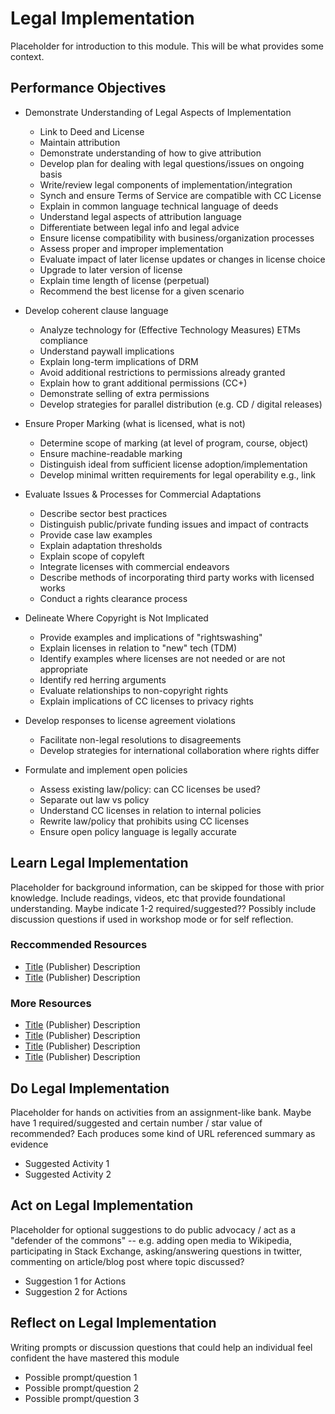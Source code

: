 # Legal Implementation

Placeholder for introduction to this module. This will be what provides some context.

## Performance Objectives

* Demonstrate Understanding of Legal Aspects of Implementation
  * Link to Deed and License
  * Maintain attribution
  * Demonstrate understanding of how to give attribution
  * Develop plan for dealing with legal questions/issues on ongoing basis
  * Write/review legal components of implementation/integration
  * Synch and ensure Terms of Service are compatible with CC License
  * Explain in common language technical language of deeds
  * Understand legal aspects of attribution language
  * Differentiate between legal info and legal advice
  * Ensure license compatibility with business/organization processes
  * Assess proper and improper implementation
  * Evaluate impact of later license updates or changes in license choice
  * Upgrade to later version of license
  * Explain time length of license (perpetual)
  * Recommend the best license for a given scenario

* Develop coherent clause language
  * Analyze technology for (Effective Technology Measures) ETMs compliance
  * Understand paywall implications
  * Explain long-term implications of DRM
  * Avoid additional restrictions to permissions already granted
  * Explain how to grant additional permissions (CC+)
  * Demonstrate selling of extra permissions
  * Develop strategies for parallel distribution (e.g. CD / digital releases)

* Ensure Proper Marking (what is licensed, what is not)
  * Determine scope of marking (at level of program, course, object)
  * Ensure machine-readable marking
  * Distinguish ideal from sufficient license adoption/implementation
  * Develop minimal written requirements for legal operability e.g., link

* Evaluate Issues & Processes for Commercial Adaptations
  * Describe sector best practices
  * Distinguish public/private funding issues and impact of contracts
  * Provide case law examples
  * Explain adaptation thresholds
  * Explain scope of copyleft
  * Integrate licenses with commercial endeavors
  * Describe methods of incorporating third party works with licensed works
  * Conduct a rights clearance process

* Delineate Where Copyright is Not Implicated
  * Provide examples and implications of "rightswashing"
  * Explain licenses in relation to "new" tech (TDM)
  * Identify examples where licenses are not needed or are not appropriate
  * Identify red herring arguments
  * Evaluate relationships to non-copyright rights
  * Explain implications of CC licenses to privacy rights
 
* Develop responses to license agreement violations
  * Facilitate non-legal resolutions to disagreements
  * Develop strategies for international collaboration where rights differ

* Formulate and implement open policies
  * Assess existing law/policy: can CC licenses be used?
  * Separate out law vs policy
  * Understand CC licenses in relation to internal policies
  * Rewrite law/policy that prohibits using CC licenses
  * Ensure open policy language is legally accurate



## Learn Legal Implementation

Placeholder for background information, can be skipped for those with prior knowledge. Include readings, videos, etc that provide foundational understanding. Maybe indicate  1-2 required/suggested?? Possibly include discussion questions if used in workshop mode or for self reflection.

### Reccommended Resources

* [Title](http://) (Publisher) Description
* [Title](http://) (Publisher) Description

### More Resources

* [Title](http://) (Publisher) Description
* [Title](http://) (Publisher) Description
* [Title](http://) (Publisher) Description
* [Title](http://) (Publisher) Description


## Do Legal Implementation

Placeholder for hands on activities from an assignment-like bank. Maybe have 1 required/suggested and certain number / star value of recommended? Each produces some kind of URL referenced summary as evidence

* Suggested Activity 1
* Suggested Activity 2

## Act on Legal Implementation

Placeholder for optional suggestions to do public advocacy / act as a "defender of the commons"  -- e.g.  adding open media to Wikipedia, participating in Stack Exchange, asking/answering questions in twitter, commenting on article/blog post where topic discussed?

* Suggestion 1 for Actions
* Suggestion 2 for Actions

## Reflect on Legal Implementation

Writing prompts or discussion questions that could help an individual feel confident the have mastered this module

* Possible prompt/question 1
* Possible prompt/question 2
* Possible prompt/question 3


